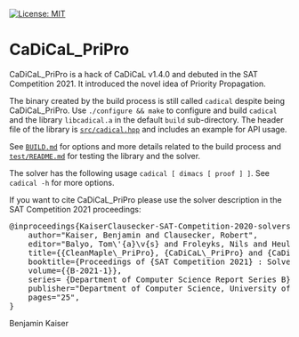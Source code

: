 [![License: MIT](https://img.shields.io/badge/License-MIT-yellow.svg)](https://opensource.org/licenses/MIT)

CaDiCaL_PriPro
===============================================================================

CaDiCaL_PriPro is a hack of CaDiCaL v1.4.0 and debuted in the SAT
Competition 2021. It introduced the novel idea of Priority Propagation.

The binary created by the build process is still called `cadical`
despite being CaDiCaL_PriPro.  Use `./configure && make` to configure
and build `cadical` and the library `libcadical.a` in the default
`build` sub-directory.  The header file of the library is
[`src/cadical.hpp`](src/cadical.hpp) and includes an example for API
usage.
  
See [`BUILD.md`](BUILD.md) for options and more details related to the build
process and [`test/README.md`](test/README.md) for testing the library and
the solver.

The solver has the following usage `cadical [ dimacs [ proof ] ]`.
See `cadical -h` for more options.

If you want to cite CaDiCaL\_PriPro please use the solver description in
the SAT Competition 2021 proceedings:

<pre>
@inproceedings{KaiserClausecker-SAT-Competition-2020-solvers,
    author="Kaiser, Benjamin and Clausecker, Robert",
    editor="Balyo, Tom\'{a}\v{s} and Froleyks, Nils and Heule, Marijn J. H. and Järvisalo, Matti Juhani and Suda, Martin",
    title={{CleanMaple\_PriPro}, {CaDiCaL\_PriPro} and {CaDiCaL\_PriPro\_no\_bin}},
    booktitle={Proceedings of {SAT Competition 2021} : Solver and Benchmark Descriptions}, 	year="2021",
    volume={{B-2021-1}},
    series= {Department of Computer Science Report Series B},
    publisher="Department of Computer Science, University of Helsinki",
    pages="25",
}
</pre>

Benjamin Kaiser
